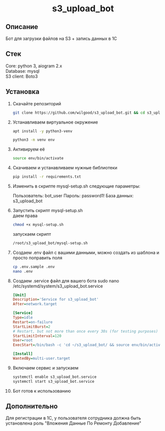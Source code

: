 <h1 align="center">s3_upload_bot</h1>

## Описание

Бот для загрузки файлов на S3 + запись данных в 1С

## Стек
Core: python 3, aiogram 2.x<br/>
Database: mysql<br/>
S3 client: Boto3<br/>

## Установка

1. Скачайте репозиторий<br/>

    ```bash
    git clone https://github.com/wilgood/s3_upload_bot.git && cd s3_upload_bot
    ```

2. Устанавливаем виртуальное окружение<br/>

    ```bash
    apt install -y python3-venv
    ```
    ```bash
    python3 -m venv env
    ```

3. Активируем её <br/>

    ```bash
    source env/bin/activate
    ```

4. Скачиваем и устанавливаем нужные библиотеки<br/>

    ```bash
    pip install -r requirements.txt
    ```

5. Изменить в скрипте mysql-setup.sh следующие параметры: <br/>
    
    Пользователь: bot_user
    Пароль: password1!
    База данных: s3_upload_bot

6. Запустить скрипт mysql-setup.sh<br/>
    даем права 
    ```bash
    chmod +x mysql-setup.sh
    ```
    запускаем скрипт
    ```bash
    /root/s3_upload_bot/mysql-setup.sh
    ```

7. Создаем .env файл с вашими данными, можно создать из шаблона и просто поправить поля <br/>

    ```bash
    cp .env.sample .env
    nano .env
    ```

8. Создаем .service файл для вашего бота 
    sudo nano /etc/systemd/system/s3_upload_bot.service<br/>

    ```ini
    [Unit]
    Description='Service for s3_upload_bot'
    After=network.target

    [Service]
    Type=idle
    Restart=on-failure
    StartLimitBurst=2
    # Restart, but not more than once every 30s (for testing purposes)
    StartLimitInterval=120
    User=root
    ExecStart=/bin/bash -c 'cd ~/s3_upload_bot/ && source env/bin/activate && python3 app.py'

    [Install]
    WantedBy=multi-user.target

    ```

9. Включаем сервис и запускаем<br/>

    ```bash
    systemctl enable s3_upload_bot.service
    systemctl start s3_upload_bot.service
    ```

10. Бот готов к использованию 

## Дополнительно

Для регистрации в 1С, у пользователя сотрудника должна быть установлена роль "Вложения Данные По Ремонту Добавление"

